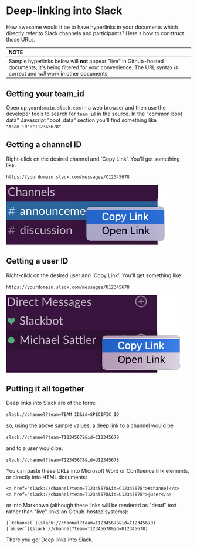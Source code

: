 # Deep-linking into Slack

How awesome would it be to have hyperlinks in your documents which directly refer to Slack channels and participants? Here's how to construct those URLs.

| NOTE |
|:---|
| Sample hyperlinks below will **not** appear "live" in Github-hosted documents; it's being filtered for your convenience. The URL syntax _is_ correct and _will_ work in other documents. |

## Getting your team_id

Open up `yourdomain.slack.com` in a web browser and then use the developer tools to search for `team_id` in the source. In the "common boot data" Javascript "boot_data" section you'll find something like  `"team_id":"T12345678"`.

## Getting a channel ID

Right-click on the desired channel and 'Copy Link'. You'll get something like:

`https://yourdomain.slack.com/messages/C12345678`

![](./images/slack_channel_link.png)

## Getting a user ID

Right-click on the desired user and 'Copy Link'. You'll get something like:

`https://yourdomain.slack.com/messages/U12345678`

![](./images/slack_human_link.png)

## Putting it all together

Deep links into Slack are of the form:

`slack://channel?team=TEAM_ID&id=SPECIFIC_ID`

so, using the above sample values, a deep link to a channel would be

`slack://channel?team=T12345678&id=C12345678`

and to a user would be:

`slack://channel?team=T12345678&id=U12345678`

You can paste these URLs into Microsoft Word or Confluence link elements, or directly into HTML documents:

```
<a href="slack://channel?team=T12345678&id=C12345678">#channel</a>
<a href="slack://channel?team=T12345678&id=U12345678">@user</a>
```

or into Markdown (although these links will be rendered as "dead" text rather than "live" links on Github-hosted systems):

```
[`#channel`](slack://channel?team=T12345678&id=C12345678)
[`@user`](slack://channel?team=T12345678&id=U12345678)
```

There you go! Deep links into Slack.
